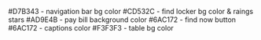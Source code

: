 #D7B343 - navigation bar bg color
#CD532C - find locker bg color & raings stars
#AD9E4B - pay bill background color
#6AC172 - find now button
#6AC172 - captions color
#F3F3F3 - table bg color
